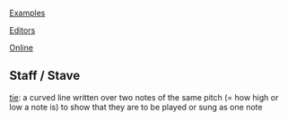 
[Examples](https://lilypond.org/examples.html)

[Editors](https://lilypond.org/easier-editing.html)

[Online](https://www.hacklily.org/)

## Staff / Stave

[tie](https://www.oxfordlearnersdictionaries.com/definition/english/tie_2): a curved line written over two notes of the same pitch (= how high or low a note is) to show that they are to be played or sung as one note



